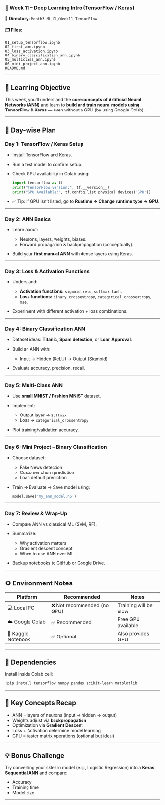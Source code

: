 ### 🧠 Week 11 – Deep Learning Intro (TensorFlow / Keras)

**📁 Directory:** `Month3_ML_DL/Week11_TensorFlow`

#### 🗂 Files:

```
01_setup_tensorflow.ipynb
02_first_ann.ipynb
03_loss_activation.ipynb
04_binary_classification_ann.ipynb
05_multiclass_ann.ipynb
06_mini_project_ann.ipynb
README.md
```

---

## 🎯 Learning Objective

This week, you’ll understand the **core concepts of Artificial Neural Networks (ANN)** and learn to **build and train neural models using TensorFlow & Keras** — even without a GPU (by using Google Colab).

---

## 🧩 Day-wise Plan

### **Day 1: TensorFlow / Keras Setup**

* Install TensorFlow and Keras.
* Run a test model to confirm setup.
* Check GPU availability in Colab using:

  ```python
  import tensorflow as tf
  print("TensorFlow version:", tf.__version__)
  print("GPU Available:", tf.config.list_physical_devices('GPU'))
  ```
* ✅ Tip: If GPU isn’t listed, go to **Runtime → Change runtime type → GPU**.

---

### **Day 2: ANN Basics**

* Learn about:

  * Neurons, layers, weights, biases.
  * Forward propagation & backpropagation (conceptually).
* Build your **first manual ANN** with dense layers using Keras.

---

### **Day 3: Loss & Activation Functions**

* Understand:

  * **Activation functions:** `sigmoid`, `relu`, `softmax`, `tanh`.
  * **Loss functions:** `binary_crossentropy`, `categorical_crossentropy`, `mse`.
* Experiment with different activation + loss combinations.

---

### **Day 4: Binary Classification ANN**

* Dataset ideas: **Titanic**, **Spam detection**, or **Loan Approval**.
* Build an ANN with:

  * Input → Hidden (ReLU) → Output (Sigmoid)
* Evaluate accuracy, precision, recall.

---

### **Day 5: Multi-Class ANN**

* Use **small MNIST / Fashion MNIST** dataset.
* Implement:

  * Output layer → `Softmax`
  * Loss → `categorical_crossentropy`
* Plot training/validation accuracy.

---

### **Day 6: Mini Project – Binary Classification**

* Choose dataset:

  * Fake News detection
  * Customer churn prediction
  * Loan default prediction
* Train → Evaluate → Save model using:

  ```python
  model.save('my_ann_model.h5')
  ```

---

### **Day 7: Review & Wrap-Up**

* Compare ANN vs classical ML (SVM, RF).
* Summarize:

  * Why activation matters
  * Gradient descent concept
  * When to use ANN over ML
* Backup notebooks to GitHub or Google Drive.

---

## ⚙️ Environment Notes

| Platform           | Recommended                | Notes                 |
| ------------------ | -------------------------- | --------------------- |
| 💻 Local PC        | ❌ Not recommended (no GPU) | Training will be slow |
| ☁️ Google Colab    | ✅ Recommended              | Free GPU available    |
| 🧮 Kaggle Notebook | ✅ Optional                 | Also provides GPU     |

---

## 🧰 Dependencies

Install inside Colab cell:

```bash
!pip install tensorflow numpy pandas scikit-learn matplotlib
```

---

## 🧠 Key Concepts Recap

* ANN = layers of neurons (input → hidden → output)
* Weights adjust via **backpropagation**
* Optimization via **Gradient Descent**
* Loss + Activation determine model learning
* GPU = faster matrix operations (optional but ideal)

---

## 💡 Bonus Challenge

Try converting your sklearn model (e.g., Logistic Regression) into a **Keras Sequential ANN** and compare:

* Accuracy
* Training time
* Model size

---